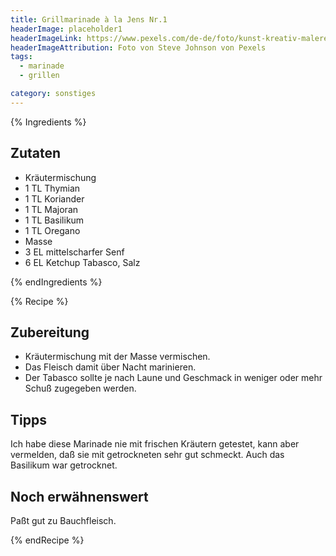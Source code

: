 ```yaml
---
title: Grillmarinade à la Jens Nr.1
headerImage: placeholder1
headerImageLink: https://www.pexels.com/de-de/foto/kunst-kreativ-malerei-abstrakt-1959387/
headerImageAttribution: Foto von Steve Johnson von Pexels
tags:
  - marinade
  - grillen

category: sonstiges
---
```


{% Ingredients %}

## Zutaten

- Kräutermischung
- 1 TL Thymian
- 1 TL Koriander
- 1 TL Majoran
- 1 TL Basilikum
- 1 TL Oregano
- Masse
- 3 EL mittelscharfer Senf
- 6 EL Ketchup
    Tabasco, Salz

{% endIngredients %}

{% Recipe %}

## Zubereitung

- Kräutermischung mit der Masse vermischen.
- Das Fleisch damit über Nacht marinieren.
- Der Tabasco sollte je nach Laune und Geschmack in weniger oder mehr Schuß zugegeben werden.

## Tipps

Ich habe diese Marinade nie mit frischen Kräutern getestet, kann aber vermelden, daß sie mit getrockneten sehr gut schmeckt. Auch das Basilikum war getrocknet.

## Noch erwähnenswert

Paßt gut zu Bauchfleisch.

{% endRecipe %}
